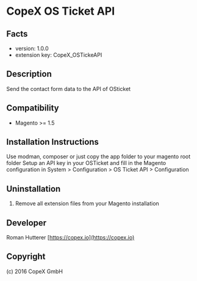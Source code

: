 CopeX OS Ticket API
=====================

Facts
-----
- version: 1.0.0
- extension key: CopeX_OSTickeAPI

Description
-----------
Send the contact form data to the API of OSticket


Compatibility
-------------
- Magento >= 1.5

Installation Instructions
-------------------------
Use modman, composer or just copy the app folder to your magento root folder
Setup an API key in your OSTicket and fill in the Magento configuration in System > Configuration > OS Ticket API > Configuration
 

Uninstallation
--------------
1. Remove all extension files from your Magento installation


Developer
---------
Roman Hutterer
[https://copex.io](https://copex.io)


Copyright
---------
(c) 2016 CopeX GmbH
